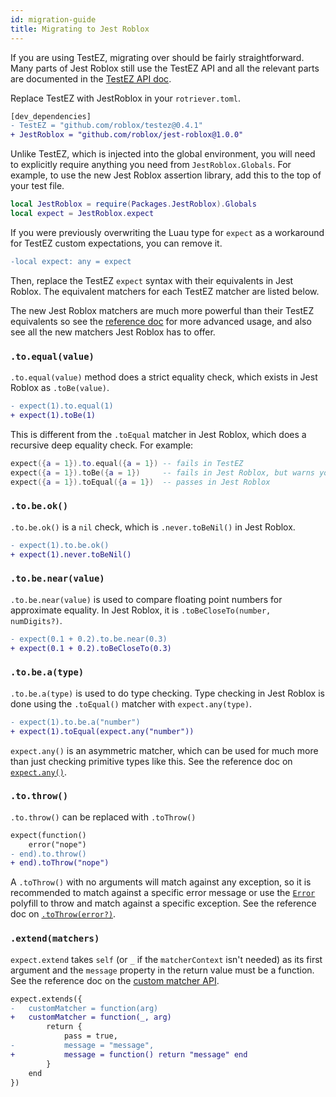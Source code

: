 ```yaml
---
id: migration-guide
title: Migrating to Jest Roblox
---
```


If you are using TestEZ, migrating over should be fairly straightforward. Many parts of Jest Roblox still use the TestEZ API and all the relevant parts are documented in the [TestEZ API doc](testez).

Replace TestEZ with JestRoblox in your `rotriever.toml`.
```diff title="rotriever.toml"
[dev_dependencies]
- TestEZ = "github.com/roblox/testez@0.4.1"
+ JestRoblox = "github.com/roblox/jest-roblox@1.0.0"
```

Unlike TestEZ, which is injected into the global environment, you will need to explicitly require anything you need from `JestRoblox.Globals`. For example, to use the new Jest Roblox assertion library, add this to the top of your test file.
```lua
local JestRoblox = require(Packages.JestRoblox).Globals
local expect = JestRoblox.expect
```

If you were previously overwriting the Luau type for `expect` as a workaround for TestEZ custom expectations, you can remove it.
```diff
-local expect: any = expect
```

Then, replace the TestEZ `expect` syntax with their equivalents in Jest Roblox. The equivalent matchers for each TestEZ matcher are listed below.

The new Jest Roblox matchers are much more powerful than their TestEZ equivalents so see the [reference doc](expect) for more advanced usage, and also see all the new matchers Jest Roblox has to offer.

### `.to.equal(value)`

`.to.equal(value)` method does a strict equality check, which exists in Jest Roblox as `.toBe(value)`.
```diff
- expect(1).to.equal(1)
+ expect(1).toBe(1)
```

This is different from the `.toEqual` matcher in Jest Roblox, which does a recursive deep equality check. For example:
```lua
expect({a = 1}).to.equal({a = 1}) -- fails in TestEZ
expect({a = 1}).toBe({a = 1})     -- fails in Jest Roblox, but warns you
expect({a = 1}).toEqual({a = 1})  -- passes in Jest Roblox
```

### `.to.be.ok()`

`.to.be.ok()` is a `nil` check, which is `.never.toBeNil()` in Jest Roblox.
```diff
- expect(1).to.be.ok()
+ expect(1).never.toBeNil()
```

### `.to.be.near(value)`
`.to.be.near(value)` is used to compare floating point numbers for approximate equality. In Jest Roblox, it is `.toBeCloseTo(number, numDigits?)`.
```diff
- expect(0.1 + 0.2).to.be.near(0.3)
+ expect(0.1 + 0.2).toBeCloseTo(0.3)
```

### `.to.be.a(type)`
`.to.be.a(type)` is used to do type checking. Type checking in Jest Roblox is done using the `.toEqual()` matcher with `expect.any(type)`.
```diff
- expect(1).to.be.a("number")
+ expect(1).toEqual(expect.any("number"))
```

`expect.any()` is an asymmetric matcher, which can be used for much more than just checking primitive types like this. See the reference doc on [`expect.any()`](expect#expectanytypename--prototype).

### `.to.throw()`
`.to.throw()` can be replaced with `.toThrow()`
```diff
expect(function()
	error("nope")
- end).to.throw()
+ end).toThrow("nope")
```

A `.toThrow()` with no arguments will match against any exception, so it is recommended to match against a specific error message or use the [`Error`](expect#error) polyfill to throw and match against a specific exception. See the reference doc on [`.toThrow(error?)`](expect#tothrowerror).

### `.extend(matchers)`
`expect.extend` takes `self` (or `_` if the `matcherContext` isn't needed) as its first argument and the `message` property in the return value must be a function. See the reference doc on the [custom matcher API](expect#custom-matchers-api).
```diff
expect.extends({
-	customMatcher = function(arg)
+	customMatcher = function(_, arg)
		return {
			pass = true,
-			message = "message",
+			message = function() return "message" end
		}
	end
})
```
